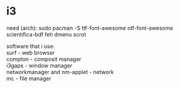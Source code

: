 # i3

need (arch): 
sudo pacman -S ttf-font-awesome otf-font-awesome scientifica-bdf feh dmenu scrot


software that i use: <br>
surf - web browser <br>
compton - composit manager <br>
i3gaps - window manager <br>
networkmanager and nm-applet - network <br>
mc - file manager <br>

